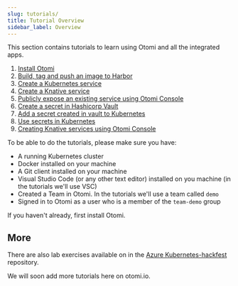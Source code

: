 ```yaml
---
slug: tutorials/
title: Tutorial Overview
sidebar_label: Overview
---
```


This section contains tutorials to learn using Otomi and all the integrated apps.

1. [Install Otomi](basic-install-for-tutorial)
2. [Build, tag and push an image to Harbor](build-tag-push)
3. [Create a Kubernetes service](create-k8s-service)
4. [Create a Knative service](create-knative-service)
5. [Publicly expose an existing service using Otomi Console](expose-service)
6. [Create a secret in Hashicorp Vault](create-secret-vault)
7. [Add a secret created in vault to Kubernetes](add-secret)
8. [Use secrets in Kubernetes](use-secret)
9.  [Creating Knative services using Otomi Console](create-ksvc-otomi)

To be able to do the tutorials, please make sure you have:

- A running Kubernetes cluster
- Docker installed on your machine
- A Git client installed on your machine
- Visual Studio Code (or any other text editor) installed on you machine (in the tutorials we'll use VSC)
- Created a Team in Otomi. In the tutorials we'll use a team called `demo`
- Signed in to Otomi as a user who is a member of the `team-demo` group

If you haven't already, first install Otomi.

## More

There are also lab exercises available on in the [Azure Kubernetes-hackfest](https://github.com/Azure/kubernetes-hackfest/tree/master/labs/paas/otomi) repository.

We will soon add more tutorials here on otomi.io.